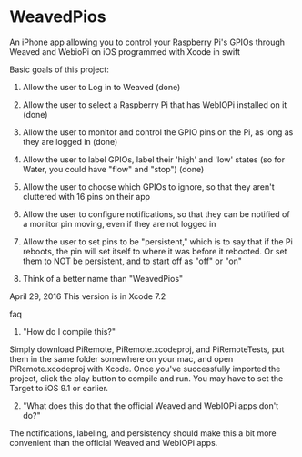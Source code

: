 # WeavedPios
An iPhone app allowing you to control your Raspberry Pi's GPIOs through Weaved and WebioPi on iOS
programmed with Xcode in swift

Basic goals of this project:

1. Allow the user to Log in to Weaved (done)
2. Allow the user to select a Raspberry Pi that has WebIOPi installed on it (done)
3. Allow the user to monitor and control the GPIO pins on the Pi, as long as they are logged in (done)
4. Allow the user to label GPIOs, label their 'high' and 'low' states (so for Water, you could have "flow" and "stop") (done)
5. Allow the user to choose which GPIOs to ignore, so that they aren't cluttered with 16 pins on their app

6. Allow the user to configure notifications, so that they can be notified of a monitor pin moving, even if they are not logged in
7. Allow the user to set pins to be "persistent," which is to say that if the Pi reboots, the pin will set itself to where it was before it rebooted. Or set them to NOT be persistent, and to start off as "off" or "on"
8. Think of a better name than "WeavedPios"



April 29, 2016
This version is in Xcode 7.2

faq

1. "How do I compile this?"

Simply download PiRemote, PiRemote.xcodeproj, and PiRemoteTests, put them in the same folder somewhere on your mac, and open PiRemote.xcodeproj with Xcode. Once you've successfully imported the project, click the play button to compile and run. You may have to set the Target to iOS 9.1 or earlier.


2. "What does this do that the official Weaved and WebIOPi apps don't do?"

The notifications, labeling, and persistency should make this a bit more convenient than the official Weaved and WebIOPi apps.
